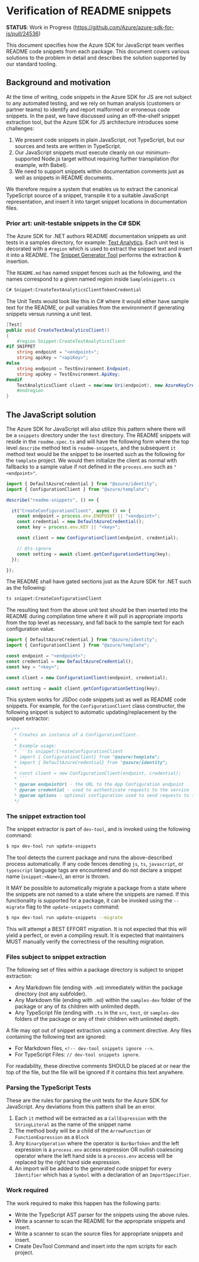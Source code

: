 # Verification of README snippets

**STATUS**: Work in Progress (https://github.com/Azure/azure-sdk-for-js/pull/24536)

This document specifies how the Azure SDK for JavaScript team verifies README code snippets from each package.  This document covers various solutions to the problem in detail and describes the solution supported by our standard tooling. 

## Background and motivation

At the time of writing, code snippets in the Azure SDK for JS are not subject to any automated testing, and we rely on human analysis (customers or partner teams) to identify and report malformed or erroneous code snippets. In the past, we have discussed using an off-the-shelf snippet extraction tool, but the Azure SDK for JS architecture introduces some challenges:

1. We present code snippets in plain JavaScript, not TypeScript, but our sources and tests are written in TypeScript.
2. Our JavaScript snippets must execute cleanly on our minimum-supported Node.js target without requiring further transpilation (for example, with Babel).
2. We need to support snippets within documentation comments just as well as snippets in README documents.

We therefore require a system that enables us to extract the canonical TypeScript source of a snippet, transpile it to a suitable JavaScript representation, and insert it into target snippet locations in documentation files.

### Prior art: unit-testable snippets in the C# SDK

The Azure SDK for .NET authors README documentation snippets as unit tests in a samples directory, for example: [Text Analytics](https://github.com/Azure/azure-sdk-for-net/blob/main/sdk/textanalytics/Azure.AI.TextAnalytics/tests/samples/SampleSnippets.cs).  Each unit test is decorated with a `#region` which is used to extract the snippet text and insert it into a README.  The [Snippet Generator Tool](https://github.com/Azure/azure-sdk-tools/tree/main/tools/snippet-generator/Azure.Sdk.Tools.SnippetGenerator) performs the extraction & insertion.

The `README.md` has named snippet fences such as the following, and the names correspond to a given named region inside `SampleSnippets.cs`

```md
C# Snippet:CreateTextAnalyticsClientTokenCredential
```

The Unit Tests would look like this in C# where it would either have sample text for the README, or pull variables from the environment if generating snippets versus running a unit test.

```csharp
[Test]
public void CreateTextAnalyticsClient()
{
    #region Snippet:CreateTextAnalyticsClient
#if SNIPPET
    string endpoint = "<endpoint>";
    string apiKey = "<apiKey>";
#else
    string endpoint = TestEnvironment.Endpoint;
    string apiKey = TestEnvironment.ApiKey;
#endif
    TextAnalyticsClient client = new(new Uri(endpoint), new AzureKeyCredential(apiKey));
    #endregion
}
```

## The JavaScript solution

The Azure SDK for JavaScript will also utilize this pattern where there will be a `snippets` directory under the `test` directory.  The README snippets will reside in the `readme.spec.ts` and will have the following form where the top level `describe` method text is `readme-snippets`, and the subsequent `it` method text would be the snippet to be inserted such as the following for the `template` project.  We would then initialize the client as normal with fallbacks to a sample value if not defined in the `process.env` such as `"<endpoint>"`.

```typescript
import { DefaultAzureCredential } from "@azure/identity";
import { ConfigurationClient } from "@azure/template";

describe("readme-snippets", () => {

  it("CreateConfigurationClient", async () => {
    const endpoint = process.env.ENDPOINT || "<endpoint>";
    const credential = new DefaultAzureCredential();
    const key = process.env.KEY || "<key>";

    const client = new ConfigurationClient(endpoint, credential);

    // @ts-ignore
    const setting = await client.getConfigurationSetting(key);
  });

});
```

The README shall have gated sections just as the Azure SDK for .NET such as the following:

```md
ts snippet:CreateConfigurationClient
```

The resulting text from the above unit test should be then inserted into the README during compilation time where it will pull in appropriate imports from the top level as necessary, and fall back to the sample text for each configuration value.

```typescript
import { DefaultAzureCredential } from "@azure/identity";
import { ConfigurationClient } from "@azure/template";

const endpoint = "<endpoint>";
const credential = new DefaultAzureCredential();
const key = "<key>";

const client = new ConfigurationClient(endpoint, credential);

const setting = await client.getConfigurationSetting(key);
```

This system works for JSDoc code snippets just as well as README code snippets.  For example, for the `ConfigurationClient` class constructor, the following snippet is subject to automatic updating/replacement by the snippet extractor:

```typescript
  /**
   * Creates an instance of a ConfigurationClient.
   *
   * Example usage:
   * ```ts snippet:CreateConfigurationClient
   * import { ConfigurationClient} from "@azure/template";
   * import { DefaultAzureCredential} from "@azure/identity";
   *
   * const client = new ConfigurationClient(endpoint, credential);
   * ```
   * @param endpointUrl - the URL to the App Configuration endpoint
   * @param credential - used to authenticate requests to the service
   * @param options - optional configuration used to send requests to the service
   */
```

### The snippet extraction tool

The snippet extractor is part of `dev-tool`, and is invoked using the following command:

```bash
$ npx dev-tool run update-snippets
```

The tool detects the current package and runs the above-described process automatically. If any code fences denoting `js`, `ts`, `javascript`, or `typescript` language tags are encountered and do not declare a snippet name (`snippet:<Name>`), an error is thrown.


It MAY be possible to automatically migrate a package from a state where the snippets are not named to a state where the snippets are named. If this functionality is supported for a package, it can be invoked using the `--migrate` flag to the `update-snippets` command:

```bash
$ npx dev-tool run update-snippets --migrate
```

This will attempt a BEST EFFORT migration. It is not expected that this will yield a perfect, or even a compiling result. It is expected that maintainers MUST manually verify the correctness of the resulting migration.

### Files subject to snippet extraction

The following set of files within a package directory is subject to snippet extraction:

- Any Markdown file (ending with `.md`) immediately within the package directory (not any subfolder).
- Any Markdown file (ending with `.md`) within the `samples-dev` folder of the package or any of its children with unlimited depth.
- Any TypeScript file (ending with `.ts` in the `src`, `test`, or `samples-dev` folders of the package or any of their children with unlimited depth.

A file may opt out of snippet extraction using a comment directive. Any files containing the following text are ignored:

- For Markdown files, `<!-- dev-tool snippets ignore -->`.
- For TypeScript Files: `// dev-tool snippets ignore`.

For readability, these directive comments SHOULD be placed at or near the top of the file, but the file will be ignored if it contains this text anywhere.
### Parsing the TypeScript Tests

These are the rules for parsing the unit tests for the Azure SDK for JavaScript.  Any deviations from this pattern shall be an error.

1. Each `it` method will be extracted as a `CallExpression` with the `StringLiteral` as the name of the snippet name
2. The method body will be a child of the `ArrowFunction` or `FunctionExpression` as a `Block`
3. Any `BinaryOperation` where the operator is `BarBarToken` and the left expression is a `process.env` access expression OR nullish coalescing operator where the left hand side is a `process.env` access will be replaced by the right hand side expression.
4. An import will be added to the generated code snippet for every `Identifier` which has a `Symbol` with a declaration of an `ImportSpecifier`.

### Work required

The work required to make this happen has the following parts:

- Write the TypeScript AST parser for the snippets using the above rules.
- Write a scanner to scan the README for the appropriate snippets and insert.
- Write a scanner to scan the source files for appropriate snippets and insert.
- Create DevTool Command and insert into the npm scripts for each project.
